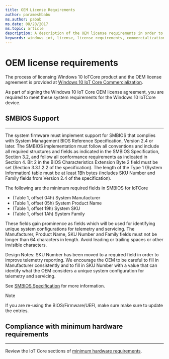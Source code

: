 ```yaml
---
title: OEM License Requirements
author: parameshbabu
ms.author: pabab
ms.date: 08/28/2017
ms.topic: article
description: A description of the OEM license requirements in order to commercialize with Windows 10 IoT.
keywords: windows iot, license, license requirements, commercialization, OEM license requirements
---
```


# OEM license requirements

The process of licensing Windows 10 IoTCore product and the OEM license agreement is provided at [Windows 10 IoT Core Commercialization](https://www.windowsforiotdevices.com/).

As  part of signing the Windows 10 IoT Core OEM license agreement, you are required to meet these system requirements for the Windows 10 IoTCore device.

## SMBIOS Support
___

The system firmware must implement support for SMBIOS that complies with System Management BIOS Reference Specification, Version 2.4 or later. The SMBIOS implementation must follow all conventions and include all required structures and fields as indicated in the SMBIOS Specification, Section 3.2, and follow all conformance requirements as indicated in Section 4. Bit 2 in the BIOS Characteristics Extension Byte 2 field must be set (Section 3.3.1.2.2 of the specification). The length of the Type 1 (System Information) table must be at least 1Bh bytes (includes SKU Number and Family fields from Version 2.4 of the specification).

The following are the minimum required fields in SMBIOS for IoTCore 

* (Table 1, offset 04h) System Manufacturer
* (Table 1, offset 05h) System Product Name
* (Table 1, offset 19h) System SKU
* (Table 1, offset 1Ah) System Family

These fields gain prominence as fields which will be used for identifying unique system configurations for telemetry and servicing. The Manufacturer, Product Name, SKU Number and Family fields must not be longer than 64 characters in length. Avoid leading or trailing spaces or other invisible characters.

Design Notes: SKU Number has been moved to a required field in order to improve telemetry reporting. We encourage the OEM to be careful to fill in Manufacturer consistently and to fill in SKU Number with a value that can identify what the OEM considers a unique system configuration for telemetry and servicing.

See [SMBIOS Specification](https://msdn.microsoft.com/library/windows/hardware/dn932824(v=vs.85).aspx#system_fundamentals_smbios_smbiosspecification) for more information.

> [!NOTE]
> If you are re-using the BIOS/Firmware/UEFI, make sure make sure to update the entries.


## Compliance with minimum hardware requirements
___

Review the IoT Core sections of [minimum hardware requirements](https://msdn.microsoft.com/library/windows/hardware/dn915086(v=vs.85).aspx).
